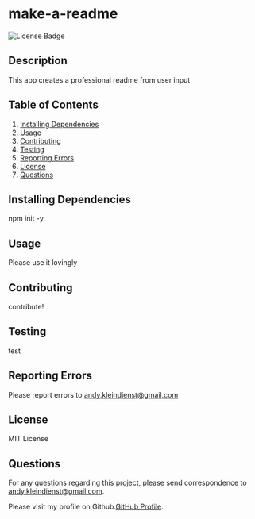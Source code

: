 # make-a-readme
![License Badge](https://img.shields.io/github/license/andykb9b13/make-a-readme)

## Description
This app creates a professional readme from user input

## Table of Contents
1. [Installing Dependencies](#installing-dependencies)
2. [Usage](#usage)
3. [Contributing](#contributing)
4. [Testing](#testing)
5. [Reporting Errors](#reporting-errors)
6. [License](#license)
7. [Questions](#questions)
            
## Installing Dependencies
npm init -y

## Usage
Please use it lovingly

## Contributing
contribute!
            
## Testing
test
            
## Reporting Errors
Please report errors to andy.kleindienst@gmail.com

## License
MIT License

## Questions
For any questions regarding this project, please send correspondence to andy.kleindienst@gmail.com.

Please visit my profile on Github.[GitHub Profile](https://github.com/andykb9b13).